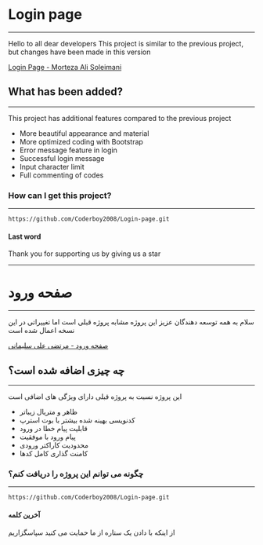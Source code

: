 # Login page
---
Hello to all dear developers
This project is similar to the previous project, but changes have been made in this version

[Login Page - Morteza Ali Soleimani](https://s8.uupload.ir/files/capture_msvz.png)

## What has been added?
---
This project has additional features compared to the previous project
+ More beautiful appearance and material
+ More optimized coding with Bootstrap
+ Error message feature in login
+ Successful login message
+ Input character limit
+ Full commenting of codes

### How can I get this project?
---

```
https://github.com/Coderboy2008/Login-page.git
```

#### Last word
Thank you for supporting us by giving us a star

---

# صفحه ورود
---
سلام به همه توسعه دهندگان عزیز
این پروژه مشابه پروژه قبلی است اما تغییراتی در این نسخه اعمال شده است

[صفحه ورود - مرتضی علی سلیمانی](https://s8.uupload.ir/files/capture_msvz.png)

## چه چیزی اضافه شده است؟
---
این پروژه نسبت به پروژه قبلی دارای ویژگی های اضافی است
+ ظاهر و متریال زیباتر
+ کدنویسی بهینه شده بیشتر با بوت استرپ
+ قابلیت پیام خطا در ورود
+ پیام ورود با موفقیت
+ محدودیت کاراکتر ورودی
+ کامنت گذاری کامل کدها

### چگونه می توانم این پروژه را دریافت کنم؟
---

```
https://github.com/Coderboy2008/Login-page.git
```

#### آخرین کلمه
از اینکه با دادن یک ستاره از ما حمایت می کنید سپاسگزاریم
